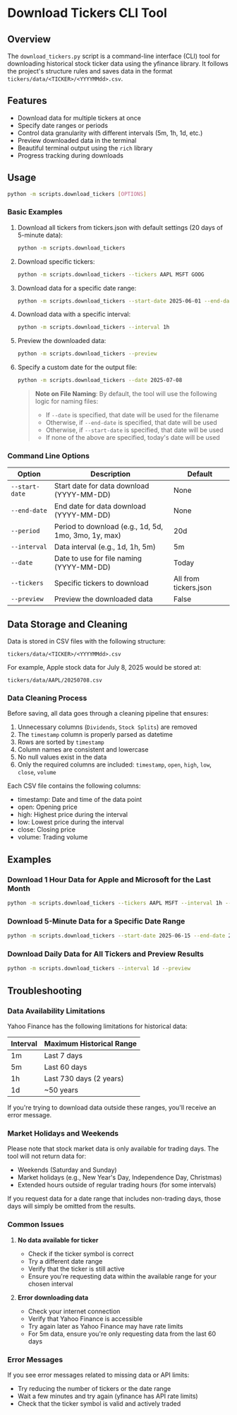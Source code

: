 # Download Tickers CLI Tool

## Overview

The `download_tickers.py` script is a command-line interface (CLI) tool for downloading historical stock ticker data using the yfinance library. It follows the project's structure rules and saves data in the format `tickers/data/<TICKER>/<YYYYMMdd>.csv`.

## Features

- Download data for multiple tickers at once
- Specify date ranges or periods
- Control data granularity with different intervals (5m, 1h, 1d, etc.)
- Preview downloaded data in the terminal
- Beautiful terminal output using the `rich` library
- Progress tracking during downloads

## Usage

```bash
python -m scripts.download_tickers [OPTIONS]
```

### Basic Examples

1. Download all tickers from tickers.json with default settings (20 days of 5-minute data):
   ```bash
   python -m scripts.download_tickers
   ```

2. Download specific tickers:
   ```bash
   python -m scripts.download_tickers --tickers AAPL MSFT GOOG
   ```

3. Download data for a specific date range:
   ```bash
   python -m scripts.download_tickers --start-date 2025-06-01 --end-date 2025-07-01
   ```

4. Download data with a specific interval:
   ```bash
   python -m scripts.download_tickers --interval 1h
   ```

5. Preview the downloaded data:
   ```bash
   python -m scripts.download_tickers --preview
   ```

6. Specify a custom date for the output file:
   ```bash
   python -m scripts.download_tickers --date 2025-07-08
   ```
   
   > **Note on File Naming**: By default, the tool will use the following logic for naming files:
   > - If `--date` is specified, that date will be used for the filename
   > - Otherwise, if `--end-date` is specified, that date will be used
   > - Otherwise, if `--start-date` is specified, that date will be used
   > - If none of the above are specified, today's date will be used

### Command Line Options

| Option | Description | Default |
|--------|-------------|---------|
| `--start-date` | Start date for data download (YYYY-MM-DD) | None |
| `--end-date` | End date for data download (YYYY-MM-DD) | None |
| `--period` | Period to download (e.g., 1d, 5d, 1mo, 3mo, 1y, max) | 20d |
| `--interval` | Data interval (e.g., 1d, 1h, 5m) | 5m |
| `--date` | Date to use for file naming (YYYY-MM-DD) | Today |
| `--tickers` | Specific tickers to download | All from tickers.json |
| `--preview` | Preview the downloaded data | False |

## Data Storage and Cleaning

Data is stored in CSV files with the following structure:

```
tickers/data/<TICKER>/<YYYYMMdd>.csv
```

For example, Apple stock data for July 8, 2025 would be stored at:

```
tickers/data/AAPL/20250708.csv
```

### Data Cleaning Process

Before saving, all data goes through a cleaning pipeline that ensures:

1. Unnecessary columns (`Dividends`, `Stock Splits`) are removed
2. The `timestamp` column is properly parsed as datetime
3. Rows are sorted by `timestamp`
4. Column names are consistent and lowercase
5. No null values exist in the data
6. Only the required columns are included: `timestamp`, `open`, `high`, `low`, `close`, `volume`

Each CSV file contains the following columns:
- timestamp: Date and time of the data point
- open: Opening price
- high: Highest price during the interval
- low: Lowest price during the interval
- close: Closing price
- volume: Trading volume

## Examples

### Download 1 Hour Data for Apple and Microsoft for the Last Month

```bash
python -m scripts.download_tickers --tickers AAPL MSFT --interval 1h --period 1mo
```

### Download 5-Minute Data for a Specific Date Range

```bash
python -m scripts.download_tickers --start-date 2025-06-15 --end-date 2025-07-01 --interval 5m
```

### Download Daily Data for All Tickers and Preview Results

```bash
python -m scripts.download_tickers --interval 1d --preview
```

## Troubleshooting

### Data Availability Limitations

Yahoo Finance has the following limitations for historical data:

| Interval | Maximum Historical Range |
|----------|-------------------------|
| 1m       | Last 7 days             |
| 5m       | Last 60 days            |
| 1h       | Last 730 days (2 years) |
| 1d       | ~50 years               |

If you're trying to download data outside these ranges, you'll receive an error message.

### Market Holidays and Weekends

Please note that stock market data is only available for trading days. The tool will not return data for:

- Weekends (Saturday and Sunday)
- Market holidays (e.g., New Year's Day, Independence Day, Christmas)
- Extended hours outside of regular trading hours (for some intervals)

If you request data for a date range that includes non-trading days, those days will simply be omitted from the results.

### Common Issues

1. **No data available for ticker**
   - Check if the ticker symbol is correct
   - Try a different date range
   - Verify that the ticker is still active
   - Ensure you're requesting data within the available range for your chosen interval

2. **Error downloading data**
   - Check your internet connection
   - Verify that Yahoo Finance is accessible
   - Try again later as Yahoo Finance may have rate limits
   - For 5m data, ensure you're only requesting data from the last 60 days

### Error Messages

If you see error messages related to missing data or API limits:
- Try reducing the number of tickers or the date range
- Wait a few minutes and try again (yfinance has API rate limits)
- Check that the ticker symbol is valid and actively traded

